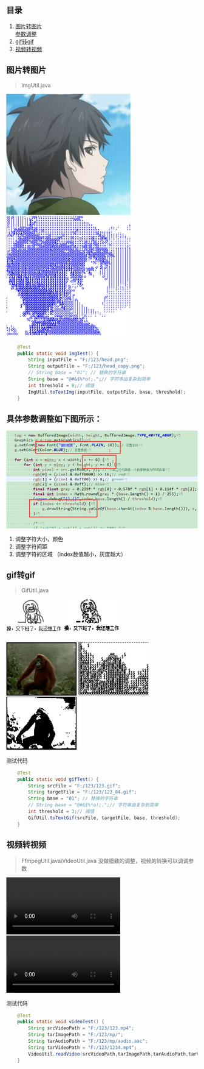 ## 目录
1. [图片转图片](#图片转图片)  
   [参数调整](参数调整)  
2. [gif转gif](#gif转gif)  
3. [视频转视频](#视频转视频)  


<h2 id="图片转图片">图片转图片</h2>  

> ImgUtil.java

![原图](img/head.png) ![转换后](img/head_copy.png)  

```java
    @Test
    public static void imgTest() {
        String inputFile = "F:/123/head.png";
        String outputFile = "F:/123/head_copy.png";
        // String base = "01"; // 替换的字符串
        String base = "@#&$%*o!;.";// 字符串由复杂到简单
        int threshold = 8;// 阈值
        ImgUtil.toTextImg(inputFile, outputFile, base, threshold);
    }
```

<h2 id="参数调整">具体参数调整如下图所示：</h2>  

![参数调整](img/paranCode.png)  

1. 调整字符大小，颜色    
2. 调整字符间距    
3. 调整字符的区域  （index数值越小，灰度越大）    


<h2 id="gif转gif">gif转gif</h2>  

>  GifUtil.java  

![原图](img/1.gif) ![转换后1](img/1_03.gif)  
![原图](img/123.gif) ![转换后1](img/123_03.gif) ![转换后2](img/123_04.gif)  

测试代码
```java
    @Test
    public static void gifTest() {
        String srcFile = "F:/123/123.gif";
        String targetFile = "F:/123/123_04.gif";
        String base = "01"; // 替换的字符串
        // String base = "@#&$%*o!;.";// 字符串由复杂到简单
        int threshold = 3;// 阈值
        GifUtil.toTextGif(srcFile, targetFile, base, threshold);
    }
```



<h2 id="视频转视频">视频转视频</h2> 

> FfmpegUtil.java\VideoUtil.java
没做细致的调整，视频的转换可以调调参数

![转换前](http://pab9ul5c4.bkt.clouddn.com/123.mp4)
![转换后](http://pab9ul5c4.bkt.clouddn.com/1234.mp4)

测试代码
```java
    @Test
    public static void videoTest() {
        String srcVideoPath = "F:/123/123.mp4";
        String tarImagePath = "F:/123/mp/";
        String tarAudioPath = "F:/123/mp/audio.aac";
        String tarVideoPath = "F:/123/1234.mp4";
        VideoUtil.readVideo(srcVideoPath,tarImagePath,tarAudioPath,tarVideoPath);
    }
```
